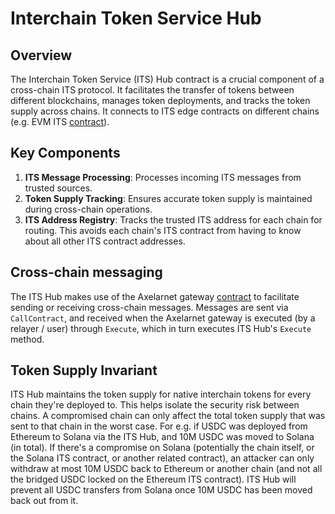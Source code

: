 # Interchain Token Service Hub

## Overview

The Interchain Token Service (ITS) Hub contract is a crucial component of a cross-chain ITS protocol. It facilitates the transfer of tokens between different blockchains, manages token deployments, and tracks the token supply across chains. It connects to ITS edge contracts on different chains (e.g. EVM ITS [contract](https://github.com/axelarnetwork/interchain-token-service)).

## Key Components

1. **ITS Message Processing**: Processes incoming ITS messages from trusted sources.
2. **Token Supply Tracking**: Ensures accurate token supply is maintained during cross-chain operations.
3. **ITS Address Registry**: Tracks the trusted ITS address for each chain for routing. This avoids each chain's ITS contract from having to know about all other ITS contract addresses.

## Cross-chain messaging

The ITS Hub makes use of the Axelarnet gateway [contract](../contracts/axelarnet-gateway/) to facilitate sending or receiving cross-chain messages. Messages are sent via `CallContract`, and received when the Axelarnet gateway is executed (by a relayer / user) through `Execute`, which in turn executes ITS Hub's `Execute` method.

## Token Supply Invariant

ITS Hub maintains the token supply for native interchain tokens for every chain they're deployed to. This helps isolate the security risk between chains. A compromised chain can only affect the total token supply that was sent to that chain in the worst case. For e.g. if USDC was deployed from Ethereum to Solana via the ITS Hub, and 10M USDC was moved to Solana (in total). If there's a compromise on Solana (potentially the chain itself, or the Solana ITS contract, or another related contract), an attacker can only withdraw at most 10M USDC back to Ethereum or another chain (and not all the bridged USDC locked on the Ethereum ITS contract). ITS Hub will prevent all USDC transfers from Solana once 10M USDC has been moved back out from it.

